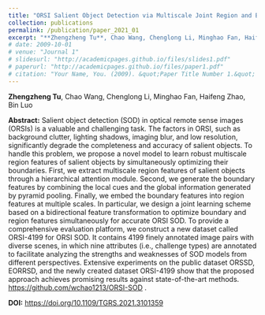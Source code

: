 ```yaml
---
title: "ORSI Salient Object Detection via Multiscale Joint Region and Boundary Model (TGRS 2021)"
collection: publications
permalink: /publication/paper_2021_01
excerpt: "**Zhengzheng Tu**, Chao Wang, Chenglong Li, Minghao Fan, Haifeng Zhao, Bin Luo"
# date: 2009-10-01
# venue: "Journal 1"
# slidesurl: "http://academicpages.github.io/files/slides1.pdf"
# paperurl: "http://academicpages.github.io/files/paper1.pdf"
# citation: "Your Name, You. (2009). &quot;Paper Title Number 1.&quot; <i>Journal 1</i>. 1(1)."
---
```


**Zhengzheng Tu**, Chao Wang, Chenglong Li, Minghao Fan, Haifeng Zhao, Bin Luo

**Abstract:** Salient object detection (SOD) in optical remote sense images (ORSIs) is a valuable and challenging task. The factors in ORSI, such as background clutter, lighting shadows, imaging blur, and low resolution, significantly degrade the completeness and accuracy of salient objects. To handle this problem, we propose a novel model to learn robust multiscale region features of salient objects by simultaneously optimizing their boundaries. First, we extract multiscale region features of salient objects through a hierarchical attention module. Second, we generate the boundary features by combining the local cues and the global information generated by pyramid pooling. Finally, we embed the boundary features into region features at multiple scales. In particular, we design a joint learning scheme based on a bidirectional feature transformation to optimize boundary and region features simultaneously for accurate ORSI SOD. To provide a comprehensive evaluation platform, we construct a new dataset called ORSI-4199 for ORSI SOD. It contains 4199 finely annotated image pairs with diverse scenes, in which nine attributes (i.e., challenge types) are annotated to facilitate analyzing the strengths and weaknesses of SOD models from different perspectives. Extensive experiments on the public dataset ORSSD, EORRSD, and the newly created dataset ORSI-4199 show that the proposed approach achieves promising results against state-of-the-art methods. https://github.com/wchao1213/ORSI-SOD .

**DOI:** https://doi.org/10.1109/TGRS.2021.3101359
